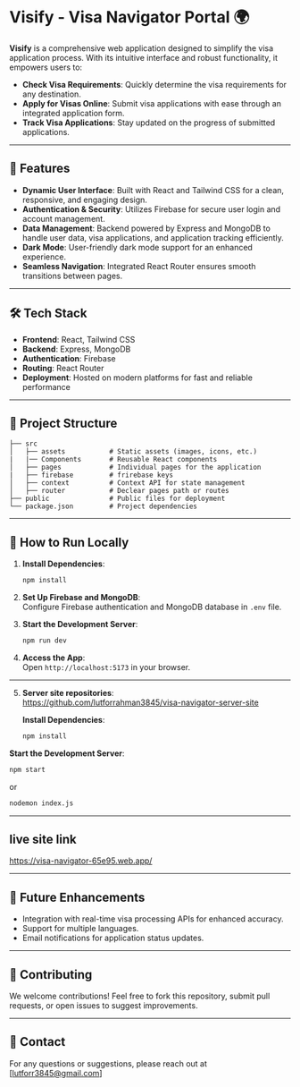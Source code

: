# Visify - Visa Navigator Portal 🌍

**Visify** is a comprehensive web application designed to simplify the visa application process. With its intuitive interface and robust functionality, it empowers users to:

- **Check Visa Requirements**: Quickly determine the visa requirements for any destination.
- **Apply for Visas Online**: Submit visa applications with ease through an integrated application form.
- **Track Visa Applications**: Stay updated on the progress of submitted applications.

---

## 🚀 Features

- **Dynamic User Interface**: Built with React and Tailwind CSS for a clean, responsive, and engaging design.
- **Authentication & Security**: Utilizes Firebase for secure user login and account management.
- **Data Management**: Backend powered by Express and MongoDB to handle user data, visa applications, and application tracking efficiently.
- **Dark Mode**: User-friendly dark mode support for an enhanced experience.
- **Seamless Navigation**: Integrated React Router ensures smooth transitions between pages.

---

## 🛠️ Tech Stack

- **Frontend**: React, Tailwind CSS
- **Backend**: Express, MongoDB
- **Authentication**: Firebase
- **Routing**: React Router
- **Deployment**: Hosted on modern platforms for fast and reliable performance

---

## 📂 Project Structure

```plaintext
├── src
│   ├── assets           # Static assets (images, icons, etc.) 
|   |── Components       # Reusable React components
│   ├── pages            # Individual pages for the application
|   ├── firebase         # frirebase keys
│   ├── context          # Context API for state management
│   ├── router           # Declear pages path or routes
├── public               # Public files for deployment
└── package.json         # Project dependencies
```

---

## 🌟 How to Run Locally

1. **Install Dependencies**:  
   ```bash
   npm install
   ```

2. **Set Up Firebase and MongoDB**:  
   Configure Firebase authentication and MongoDB database in `.env` file.

3. **Start the Development Server**:  
   ```bash
   npm run dev
   ```

4. **Access the App**:  
   Open `http://localhost:5173` in your browser.

---
5. **Server site repositories**:  
  https://github.com/lutforrahman3845/visa-navigator-server-site

   **Install Dependencies**:  
   ```bash
   npm install
   ```
  **Start the Development Server**:  
   ```bash
   npm start 
   ```
   or 
   ```bash
   nodemon index.js
   ```
---
## live site link 
https://visa-navigator-65e95.web.app/

---

## 📝 Future Enhancements

- Integration with real-time visa processing APIs for enhanced accuracy.
- Support for multiple languages.
- Email notifications for application status updates.

---

## 🤝 Contributing

We welcome contributions! Feel free to fork this repository, submit pull requests, or open issues to suggest improvements.

---


## 📧 Contact

For any questions or suggestions, please reach out at [lutforr3845@gmail.com]

